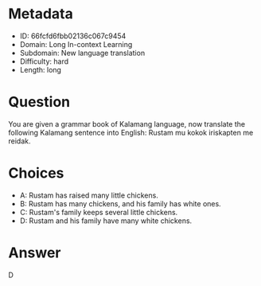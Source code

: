 # Metadata

- ID: 66fcfd6fbb02136c067c9454
- Domain: Long In-context Learning
- Subdomain: New language translation
- Difficulty: hard
- Length: long

# Question

You are given a grammar book of Kalamang language, now translate the following Kalamang sentence into English: Rustam mu kokok iriskapten me reidak.

# Choices

- A: Rustam has raised many little chickens.
- B: Rustam has many chickens, and his family has white ones.
- C: Rustam's family keeps several little chickens.
- D: Rustam and his family have many white chickens.

# Answer

D
